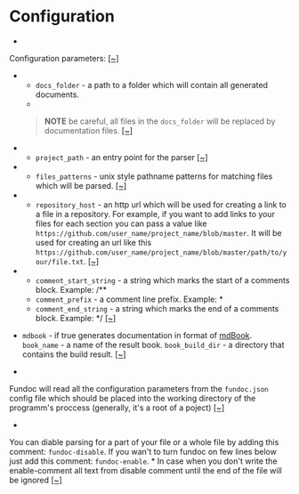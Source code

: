 # Configuration

*
Configuration parameters:
[[~]](https://github.com/daynin/fundoc/blob/master/src/config.rs#L9-L11)

*
    - `docs_folder` - a path to a folder which will contain all generated documents.
     *
    > **NOTE** be careful, all files in the `docs_folder` will be replaced by documentation files.
[[~]](https://github.com/daynin/fundoc/blob/master/src/config.rs#L16-L20)

*
    - `project_path` - an entry point for the parser
[[~]](https://github.com/daynin/fundoc/blob/master/src/config.rs#L24-L26)

*
    - `files_patterns` - unix style pathname patterns for matching files which will be parsed.
[[~]](https://github.com/daynin/fundoc/blob/master/src/config.rs#L30-L32)

*
    - `repository_host` - an http url which will be used for creating a link to a file in a
    repository. For example, if you want to add links to your files for each section you can pass
    a value like `https://github.com/user_name/project_name/blob/master`. It will be used for
    creating an url like this
    `https://github.com/user_name/project_name/blob/master/path/to/your/file.txt`.
[[~]](https://github.com/daynin/fundoc/blob/master/src/config.rs#L36-L42)

*
    - `comment_start_string` - a string which marks the start of a comments block. Example: &#47;\*\*
    - `comment_prefix` - a comment line prefix. Example: \*
    - `comment_end_string` - a string which marks the end of a comments block. Example: \*&#47;
[[~]](https://github.com/daynin/fundoc/blob/master/src/config.rs#L46-L50)

*
    `mdbook` - if true generates documentation in format of [mdBook](https://rust-lang.github.io/mdBook/index.html).
    `book_name` - a name of the result book.
    `book_build_dir` - a directory that contains the build result.
[[~]](https://github.com/daynin/fundoc/blob/master/src/config.rs#L56-L60)

*
Fundoc will read all the configuration parameters from the `fundoc.json` config file
which should be placed into the working directory of the programm's proccess (generally, it's a root of a
poject)
[[~]](https://github.com/daynin/fundoc/blob/master/src/config.rs#L68-L72)

*
You can diable parsing for a part of your file or a whole file by adding this comment: `fundoc-disable`.
If you wan't to turn fundoc on few lines below just add this comment: `fundoc-enable`.
 *
In case when you don't write the enable-comment all text from disable comment until the end of
the file will be ignored
[[~]](https://github.com/daynin/fundoc/blob/master/src/parser.rs#L69-L75)
